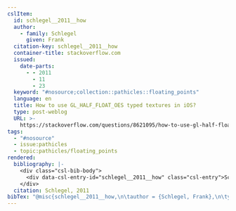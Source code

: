 ```yaml
---
cslItem:
  id: schlegel__2011__how
  author:
    - family: Schlegel
      given: Frank
  citation-key: schlegel__2011__how
  container-title: stackoverflow.com
  issued:
    date-parts:
      - - 2011
        - 11
        - 23
  keyword: "#nosource;collection::pathicles::floating_points"
  language: en
  title: How to use GL_HALF_FLOAT_OES typed textures in iOS?
  type: post-weblog
  URL: >-
    https://stackoverflow.com/questions/8621095/how-to-use-gl-half-float-oes-typed-textures-in-ios
tags:
  - "#nosource"
  - issue:pathicles
  - topic:pathicles/floating_points
rendered:
  bibliography: |-
    <div class="csl-bib-body">
      <div data-csl-entry-id="schlegel__2011__how" class="csl-entry">Schlegel, F. 2011 “How to use GL_HALF_FLOAT_OES typed textures in iOS?,” <i>stackoverflow.com</i>, 23 November. Available at: <a href='https://stackoverflow.com/questions/8621095/how-to-use-gl-half-float-oes-typed-textures-in-ios.'>https://stackoverflow.com/questions/8621095/how-to-use-gl-half-float-oes-typed-textures-in-ios.</a></div>
    </div>
  citation: Schlegel, 2011
bibTex: "@misc{schlegel__2011__how,\n\tauthor = {Schlegel, Frank},\n\tyear = {2011},\n\tmonth = {nov 23},\n\ttitle = {How to use {GL}\\textunderscore{}{HALF}\\textunderscore{}{FLOAT}\\textunderscore{}{OES} typed textures in {iOS}?},\n\thowpublished = {https://stackoverflow.com/questions/8621095/how-to-use-gl-half-float-oes-typed-textures-in-ios},\n}\n\n"
---
```

